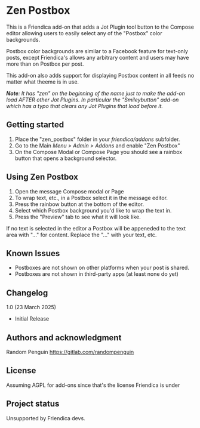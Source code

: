 # Zen Postbox

This is a Friendica add-on that adds a Jot Plugin tool button to the Compose editor allowing users to easily select any of the "Postbox" color backgrounds.

Postbox color backgrounds are similar to a Facebook feature for text-only posts, except Friendica's allows any arbitrary content and users may have more than on Postbox per post.

This add-on also adds support for displaying Postbox content in all feeds no matter what theeme is in use.

_**Note**: It has "zen" on the beginning of the name just to make the add-on load AFTER other Jot Plugins. In particular the "Smileybutton" add-on which has a typo that clears any Jot Plugins that load before it._

## Getting started

1. Place the "zen_postbox" folder in your _friendica/addons_ subfolder.
2. Go to the Main _Menu > Admin > Addons_ and enable "Zen Postbox"
3. On the Compose Modal or Compose Page you should see a rainbox button that opens a background selector.

## Using Zen Postbox

1. Open the message Compose modal or Page
2. To wrap text, etc., in a Postbox select it in the message editor.
3. Press the rainbow button at the bottom of the editor.
4. Select which Postbox background you'd like to wrap the text in.
5. Press the "Preview" tab to see what it will look like.

If no text is selected in the editor a Postbox will be appeneded to the text area with "..." for content. Replace the "..." with your text, etc.

## Known Issues

- Postboxes are not shown on other platforms when your post is shared.
- Postboxes are not shown in third-party apps (at least none do yet)

## Changelog
1.0 (23 March 2025)
* Initial Release

## Authors and acknowledgment
Random Penguin <https://gitlab.com/randompenguin>

## License
Assuming AGPL for add-ons since that's the license Friendica is under

## Project status
Unsupported by Friendica devs.